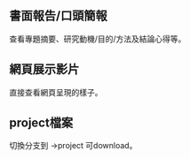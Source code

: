 ## 書面報告/口頭簡報
查看專題摘要、研究動機/目的/方法及結論心得等。
## 網頁展示影片
直接查看網頁呈現的樣子。
## project檔案
切換分支到 ->project 可download。
